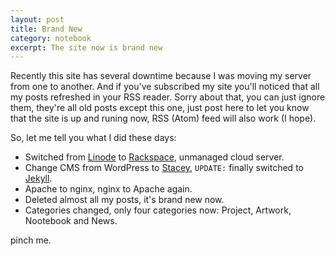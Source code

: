 ```yaml
---
layout: post
title: Brand New
category: notebook
excerpt: The site now is brand new
---
```


<section>
<p>Recently this site has several downtime because I was moving my server from one to another. And if you've subscribed my site you'll noticed that all my posts refreshed in your RSS reader. Sorry about that, you can just ignore them, they're all old posts except this one, just post here to let you know that the site is up and runing now, RSS (Atom) feed will also work (I hope).</p>
</section>

<p>So, let me tell you what I did these days:</p>

* Switched from [Linode](http://linode.com/) to [Rackspace](http://www.rackspacecloud.com/), unmanaged cloud server.
* Change CMS from WordPress to [Stacey](http://staceyapp.com/), <code title="2011-02-04">UPDATE:</code> finally switched to [Jekyll](http://jekyllrb.com/).
* Apache to nginx, nginx to Apache again.
* Deleted almost all my posts, it's brand new now.
* Categories changed, only four categories now: Project, Artwork, Nootebook and News.

pinch me.